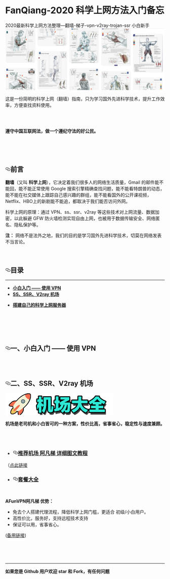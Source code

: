 # FanQiang-2020 科学上网方法入门备忘
2020最新科学上网方法整理—翻墙-梯子-vpn-v2ray-trojan-ssr 小白新手
<a target="_blank" rel="noopener noreferrer" href="https://github.com/elvischao/FanQiang/blob/master/img/pinterest.png"><img src="https://github.com/elvischao/FanQiang/blob/master/img/pinterest.png" alt="" style="max-width:100%;"></a>
<p>这是一份简明的科学上网（翻墙）指南，只为学习国外先进科学技术，提升工作效率，方便查找资料使用。</p>
<br>
<br>
<p><strong>遵守中国互联网法，做一个遵纪守法的好公民。</strong></p>
<br>
<br>
<br>
<h2><a id="user-content-前言" class="anchor" aria-hidden="true" href="#前言"><svg class="octicon octicon-link" viewBox="0 0 16 16" version="1.1" width="16" height="16" aria-hidden="true"><path fill-rule="evenodd" d="M4 9h1v1H4c-1.5 0-3-1.69-3-3.5S2.55 3 4 3h4c1.45 0 3 1.69 3 3.5 0 1.41-.91 2.72-2 3.25V8.59c.58-.45 1-1.27 1-2.09C10 5.22 8.98 4 8 4H4c-.98 0-2 1.22-2 2.5S3 9 4 9zm9-3h-1v1h1c1 0 2 1.22 2 2.5S13.98 12 13 12H9c-.98 0-2-1.22-2-2.5 0-.83.42-1.64 1-2.09V6.25c-1.09.53-2 1.84-2 3.25C6 11.31 7.55 13 9 13h4c1.45 0 3-1.69 3-3.5S14.5 6 13 6z"></path></svg></a>前言</h2>
<p><strong>翻墙</strong>（又叫 <strong>科学上网</strong>），它决定着我们很多人的网络生活质量，Gmail 的邮件能不能回，能不能正常使用 Google 搜索引擎精确查找问题，能不能看特朗普的动态，能不能在社交媒体上跟踪自己感兴趣的群组，能不能看国外的公开课视频，Netflix、HBO上的新剧能不能追，都取决于我们能否访问外网。</p>
<p>科学上网的原理：通过 VPN、ss、ssr、v2ray 等这些技术对上网流量、数据加密，以此躲避 GFW 防火墙检测实现自由上网，也被用于数据传输安全、网络匿名、隐私保护等。</p>
<p><strong>注：</strong> 网络不是法外之地，我们的目的是学习国外先进科学技术，切莫在网络发表不当言论。
<br>
<br>
<br></p>
<h2><a id="user-content-目录" class="anchor" aria-hidden="true" href="#目录"><svg class="octicon octicon-link" viewBox="0 0 16 16" version="1.1" width="16" height="16" aria-hidden="true"><path fill-rule="evenodd" d="M4 9h1v1H4c-1.5 0-3-1.69-3-3.5S2.55 3 4 3h4c1.45 0 3 1.69 3 3.5 0 1.41-.91 2.72-2 3.25V8.59c.58-.45 1-1.27 1-2.09C10 5.22 8.98 4 8 4H4c-.98 0-2 1.22-2 2.5S3 9 4 9zm9-3h-1v1h1c1 0 2 1.22 2 2.5S13.98 12 13 12H9c-.98 0-2-1.22-2-2.5 0-.83.42-1.64 1-2.09V6.25c-1.09.53-2 1.84-2 3.25C6 11.31 7.55 13 9 13h4c1.45 0 3-1.69 3-3.5S14.5 6 13 6z"></path></svg></a>目录</h2>
<hr>
<ul>
<li><a href="#1"><strong>小白入门 —— 使用 VPN</strong></a></li>
<li><a href="#2"><strong>SS、SSR、V2ray 机场</strong></a></li>
</ul>

<ul>
<li><a href="#3"><strong>搭建自己的科学上网服务器</strong></a></li>
</ul>
<br>
<br>
<br>
<br>
<h2><a id="user-content-一小白入门--使用-vpn" class="anchor" aria-hidden="true" href="#一小白入门--使用-vpn"><svg class="octicon octicon-link" viewBox="0 0 16 16" version="1.1" width="16" height="16" aria-hidden="true"><path fill-rule="evenodd" d="M4 9h1v1H4c-1.5 0-3-1.69-3-3.5S2.55 3 4 3h4c1.45 0 3 1.69 3 3.5 0 1.41-.91 2.72-2 3.25V8.59c.58-.45 1-1.27 1-2.09C10 5.22 8.98 4 8 4H4c-.98 0-2 1.22-2 2.5S3 9 4 9zm9-3h-1v1h1c1 0 2 1.22 2 2.5S13.98 12 13 12H9c-.98 0-2-1.22-2-2.5 0-.83.42-1.64 1-2.09V6.25c-1.09.53-2 1.84-2 3.25C6 11.31 7.55 13 9 13h4c1.45 0 3-1.69 3-3.5S14.5 6 13 6z"></path></svg></a><span id="user-content-1">一、小白入门 —— 使用 VPN</span></h2>
<br>
<br>
<h2><a id="user-content-二ssssrv2ray-机场" class="anchor" aria-hidden="true" href="#二ssssrv2ray-机场"><svg class="octicon octicon-link" viewBox="0 0 16 16" version="1.1" width="16" height="16" aria-hidden="true"><path fill-rule="evenodd" d="M4 9h1v1H4c-1.5 0-3-1.69-3-3.5S2.55 3 4 3h4c1.45 0 3 1.69 3 3.5 0 1.41-.91 2.72-2 3.25V8.59c.58-.45 1-1.27 1-2.09C10 5.22 8.98 4 8 4H4c-.98 0-2 1.22-2 2.5S3 9 4 9zm9-3h-1v1h1c1 0 2 1.22 2 2.5S13.98 12 13 12H9c-.98 0-2-1.22-2-2.5 0-.83.42-1.64 1-2.09V6.25c-1.09.53-2 1.84-2 3.25C6 11.31 7.55 13 9 13h4c1.45 0 3-1.69 3-3.5S14.5 6 13 6z"></path></svg></a><span id="user-content-2">二、SS、SSR、V2ray 机场</span></h2>
<p><a target="_blank" rel="noopener noreferrer" href="https://github.com/elvischao/FanQiang/blob/master/img/jcdq.png"><img src="https://github.com/elvischao/FanQiang/blob/master/img/jcdq.png" alt="" style="max-width:100%;"></a></p>
<p><strong>机场是老司机和小白皆可的一种方案，性价比高，省事省心，稳定性与速度兼顾。</strong></p>
<br>
<br>
<ul>
<li>
<h3><a id="user-content-推荐机场-just-my-socks-详细图文教程" class="anchor" aria-hidden="true" href="#推荐机场-just-my-socks-详细图文教程"><svg class="octicon octicon-link" viewBox="0 0 16 16" version="1.1" width="16" height="16" aria-hidden="true"><path fill-rule="evenodd" d="M4 9h1v1H4c-1.5 0-3-1.69-3-3.5S2.55 3 4 3h4c1.45 0 3 1.69 3 3.5 0 1.41-.91 2.72-2 3.25V8.59c.58-.45 1-1.27 1-2.09C10 5.22 8.98 4 8 4H4c-.98 0-2 1.22-2 2.5S3 9 4 9zm9-3h-1v1h1c1 0 2 1.22 2 2.5S13.98 12 13 12H9c-.98 0-2-1.22-2-2.5 0-.83.42-1.64 1-2.09V6.25c-1.09.53-2 1.84-2 3.25C6 11.31 7.55 13 9 13h4c1.45 0 3-1.69 3-3.5S14.5 6 13 6z"></path></svg></a><span id="user-content-4"><a href="https://dwz.afunv.top/3" rel="nofollow">推荐机场 阿凡梯 详细图文教程</a></span></h3>
</li>
</ul>
<p>（<a href="https://www.afunv.cyou" rel="nofollow">点此链接</a></p>
<ul>
<li>
<h3><a id="user-content-套餐大全" class="anchor" aria-hidden="true" href="#套餐大全"><svg class="octicon octicon-link" viewBox="0 0 16 16" version="1.1" width="16" height="16" aria-hidden="true"><path fill-rule="evenodd" d="M4 9h1v1H4c-1.5 0-3-1.69-3-3.5S2.55 3 4 3h4c1.45 0 3 1.69 3 3.5 0 1.41-.91 2.72-2 3.25V8.59c.58-.45 1-1.27 1-2.09C10 5.22 8.98 4 8 4H4c-.98 0-2 1.22-2 2.5S3 9 4 9zm9-3h-1v1h1c1 0 2 1.22 2 2.5S13.98 12 13 12H9c-.98 0-2-1.22-2-2.5 0-.83.42-1.64 1-2.09V6.25c-1.09.53-2 1.84-2 3.25C6 11.31 7.55 13 9 13h4c1.45 0 3-1.69 3-3.5S14.5 6 13 6z"></path></svg></a><a href="https://dwz.afunv.top/3" rel="nofollow">套餐大全</a></h3>
</li>
</ul>
<br>
<p><strong>AFunVPN阿凡梯 优势：</strong></p>
<ul>
<li>免去个人搭建代理流程，降低科学上网门槛，更适合 初级/小白用户。</li>
<li>高性价比，服务好，支持远程技术支持</li>
<li>保证可以用，省事省心。</li>
</ul>
<p>(<a href="https://www.afunv.cyou" rel="nofollow">备用链接</a>)</p>
<br>
<br>
<br>
<hr>
<p><strong>如果您是 Github 用户欢迎 star 和 Fork，有任何问题</strong></p>
</article>
</div>
